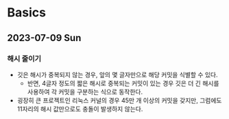 # Basics
## 2023-07-09 Sun
### 해시 줄이기
* 깃은 해시가 중복되지 않는 경우, 앞의 몇 글자만으로 해당 커밋을 식별할 수 있다.
  * 반면, 4글자 정도의 짧은 해시로 중복되는 커밋이 있는 경우 깃은 더 긴 해시를 사용하여 각 커밋을 구분하는 식으로 동작한다.
* 굉장히 큰 프로젝트인 리눅스 커널의 경우 45만 개 이상의 커밋을 갖지만, 그럼에도 11자리의 해시 값만으로도 충돌이 발생하지 않는다.